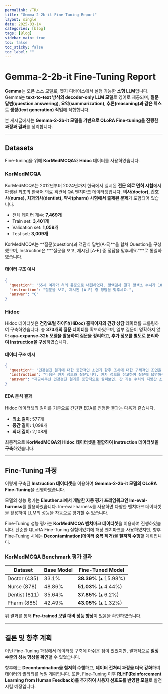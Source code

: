 ```yaml
---
permalink: /TR/
title: "Gemma-2-2b-it Fine-Tuning Report"
layout: single
date: 2025-03-14
categories: [blog]
tags: [Blog]
sidebar_main: true
toc: false
toc_sticky: false
toc_label: ""
---
```


<script type="text/javascript" async
  src="https://cdnjs.cloudflare.com/ajax/libs/mathjax/2.7.7/MathJax.js?config=TeX-MML-AM_CHTML">
</script>

# Gemma-2-2b-it Fine-Tuning Report

**Gemma**는 오픈 소스 모델로, 엣지 디바이스에서 실행 가능한 **소형 LLM**입니다. 
Gemma는 **text-to-text 방식의 decoder-only LLM 모델**로 영어로 제공되며, **질문 답변(question answering), 요약(summarization), 추론(reasoning)과 같은 텍스트 생성(text generation) 작업**에 적합합니다.

본 게시글에서는 **Gemma-2-2b-it 모델을 기반으로 QLoRA Fine-tuning을 진행한 과정과 결과**를 정리합니다.

---

## Datasets

Fine-tuning을 위해 **KorMedMCQA**와 **Hidoc** 데이터를 사용하였습니다.

### KorMedMCQA

KorMedMCQA는 2012년부터 2024년까지 한국에서 실시된 **전문 의료 면허 시험**에서 파생된 최초의 한국어 의료 객관식 QA 벤치마크 데이터셋입니다. **의사(doctor), 간호사(nurse), 치과의사(dentist), 약사(pharm) 시험에서 출제된 문제**가 포함되어 있습니다.

- 전체 데이터 개수: **7,469개**
- Train set: **3,401개**
- Validation set: **1,059개**
- Test set: **3,009개**

KorMedMCQA는 **질문(question)과 객관식 답변(A-E)**을 합쳐 Question을 구성했으며, Instruction은 **"질문을 보고, 제시된 [A-E] 중 정답을 맞추세요."**로 통일하였습니다.

#### 데이터 구조 예시
```json
{
  "question": "65세 여자가 혀의 통증으로 내원하였다. 혈액검사 결과 혈색소 수치가 10.5 g/dL이고, 평균적혈구용적(mean corpuscular volume, MCV)이 증가하였다. 진단을 위한 추가적인 검사 항목은?\nA. 항핵항체(ANA)\nB. 류마티스인자(RF)\nC. 비타민B12(cobalamin)\nD. 갑상샘자극호르몬(TSH)\nE. 알칼리인산분해효소(ALP)\n정답:",
  "instruction": "질문을 보고, 제시된 [A-E] 중 정답을 맞추세요.",
  "answer": "C"
}
```

### Hidoc

Hidoc 데이터셋은 **건강포털 하이닥(HiDoc) 홈페이지의 건강 상담 데이터**를 크롤링하여 구축하였습니다. 
총 **373개의 질문 데이터**를 확보하였으며, 일부 질문이 명확하지 않아 **aya-expanse-32b 모델을 활용하여 질문을 정리하고, 추가 정보를 별도로 분리하여 Instruction을 구성**하였습니다.

#### 데이터 구조 예시
```json
{
  "question": "건강검진 결과에 대한 종합적인 소견과 향후 조치에 대한 구체적인 조언을 구합니다.",
  "instruction": "다음은 환자 정보와 질문입니다. 환자 정보를 참고하여 질문에 답변해주세요.\n\n1차 건강검진 결과: AST 114, ALT 117, r-GTP 57, 공복혈당 133\n2차 건강검진 결과: AST 193, ALT 174, r-GTP 64\n복부 초음파 소견: 중증도 지방간, 비장 종대(13cm)\n당화혈색소 수치: 6.4\n기본 정보: 35세 여성, 5세 자녀의 기혼녀, 비흡연, 음주는 월 1~3회, 어머니는 간 종양 수술 이력, 바쁜 업무 환경(주 5일 야근, 월 1~2회 밤샘 작업)",
  "answer": "제공해주신 건강검진 결과를 종합적으로 살펴보면, 간 기능 수치와 지방간 소견이 주목할 만합니다. 추가적인 검사와 치료 계획은 전문의와 상의하여 결정하는 것이 좋습니다."
}
```

#### EDA 분석 결과
Hidoc 데이터셋의 길이를 기준으로 간단한 EDA를 진행한 결과는 다음과 같습니다.

- **최소 길이:** 577개
- **중간 길이:** 1,098개
- **최대 길이:** 2,108개

최종적으로 **KorMedMCQA와 Hidoc 데이터셋을 결합하여 Instruction 데이터셋을 구축**하였습니다.

---

## Fine-Tuning 과정

이렇게 구축된 **Instruction 데이터셋**을 이용하여 **Gemma-2-2b-it 모델의 QLoRA Fine-Tuning**을 진행하였습니다.

모델의 성능 평가는 **Eleuther.ai에서 개발한 자동 평가 프레임워크인 lm-eval-harness**를 활용하였습니다. 
lm-eval-harness를 사용하면 다양한 벤치마크 데이터셋을 활용하여 LLM의 성능을 자동으로 평가할 수 있습니다.

Fine-Tuning 성능 평가는 **KorMedMCQA 벤치마크 데이터셋**을 이용하여 진행하였습니다. 
단순한 QLoRA Fine-Tuning 실험이었기에 해당 벤치마크를 사용하였지만, 향후 Fine-Tuning 시에는 **Decontamination(데이터 중복 제거)을 철저히 수행**할 계획입니다.

### KorMedMCQA Benchmark 평가 결과

| Dataset  | Base Model | Fine-Tuned Model |
|----------|-----------|-----------------|
| Doctor (435)  | 33.1%  | **38.39%** (▴ 15.98%) |
| Nurse (878)   | 48.86% | **51.03%** (▴ 4.44%)  |
| Dentist (811) | 35.64% | **37.85%** (▴ 6.2%)   |
| Pharm (885)   | 42.49% | **43.05%** (▴ 1.32%)  |

위 결과를 통해 **Pre-trained 모델 대비 성능 향상**이 있음을 확인하였습니다.

---

## 결론 및 향후 계획

이번 Fine-Tuning 과정에서 데이터셋 구축에 아쉬운 점이 있었지만, 결과적으로 **일정 수준의 성능 향상을 확인**할 수 있었습니다.

향후에는 **Decontamination을 철저히 수행**하고, **데이터 전처리 과정을 더욱 강화**하여 데이터의 퀄리티를 높일 계획입니다. 또한, Fine-Tuning 이후 **RLHF(Reinforcement Learning from Human Feedback)를 추가하여 사용자 선호도를 반영한 모델**로 발전시킬 예정입니다.